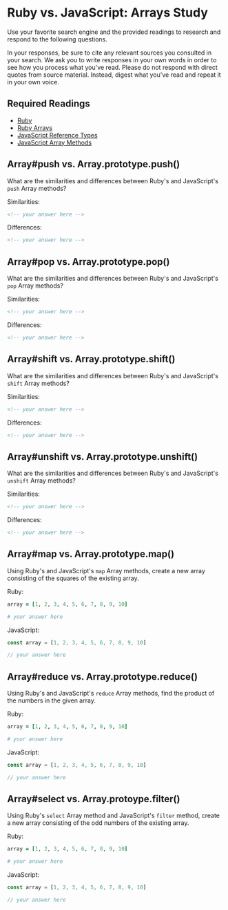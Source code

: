 # Ruby vs. JavaScript: Arrays Study

Use your favorite search engine and the provided readings to research and
respond to the following questions.

In your responses, be sure to cite any relevant sources you consulted in your
search. We ask you to write responses in your own words in order to see how you
process what you've read. Please do not respond with direct quotes from source
material. Instead, digest what you've read and repeat it in your own voice.

## Required Readings

- [Ruby](https://git.generalassemb.ly/ga-wdi-boston/ruby)
- [Ruby Arrays](https://git.generalassemb.ly/ga-wdi-boston/ruby-array)
- [JavaScript Reference Types](https://git.generalassemb.ly/ga-wdi-boston/js-reference-types)
- [JavaScript Array Methods](https://git.generalassemb.ly/ga-wdi-boston/js-array-iteration-methods)

## Array#push vs. Array.prototype.push()

What are the similarities and differences between Ruby's and JavaScript's `push`
Array methods?

Similarities:

```md
<!-- your answer here -->
```

Differences:

```md
<!-- your answer here -->
```

## Array#pop vs. Array.prototype.pop()

What are the similarities and differences between Ruby's and JavaScript's `pop`
Array methods?

Similarities:

```md
<!-- your answer here -->
```

Differences:

```md
<!-- your answer here -->
```

## Array#shift vs. Array.prototype.shift()

What are the similarities and differences between Ruby's and JavaScript's
`shift` Array methods?

Similarities:

```md
<!-- your answer here -->
```

Differences:

```md
<!-- your answer here -->
```

## Array#unshift vs. Array.prototype.unshift()

What are the similarities and differences between Ruby's and JavaScript's
`unshift` Array methods?

Similarities:

```md
<!-- your answer here -->
```

Differences:

```md
<!-- your answer here -->
```

## Array#map vs. Array.prototype.map()

Using Ruby's and JavaScript's `map` Array methods, create a new array consisting
of the squares of the existing array.

Ruby:

```ruby
array = [1, 2, 3, 4, 5, 6, 7, 8, 9, 10]

# your answer here
```

JavaScript:

```javascript
const array = [1, 2, 3, 4, 5, 6, 7, 8, 9, 10]

// your answer here
```

## Array#reduce vs. Array.prototype.reduce()

Using Ruby's and JavaScript's `reduce` Array methods, find the product of the
numbers in the given array.

Ruby:

```ruby
array = [1, 2, 3, 4, 5, 6, 7, 8, 9, 10]

# your answer here
```

JavaScript:

```javascript
const array = [1, 2, 3, 4, 5, 6, 7, 8, 9, 10]

// your answer here
```

## Array#select vs. Array.protoype.filter()

Using Ruby's `select` Array method and JavaScript's `filter` method, create a
new array consisting of the odd numbers of the existing array.

Ruby:

```ruby
array = [1, 2, 3, 4, 5, 6, 7, 8, 9, 10]

# your answer here
```

JavaScript:

```javascript
const array = [1, 2, 3, 4, 5, 6, 7, 8, 9, 10]

// your answer here
```
